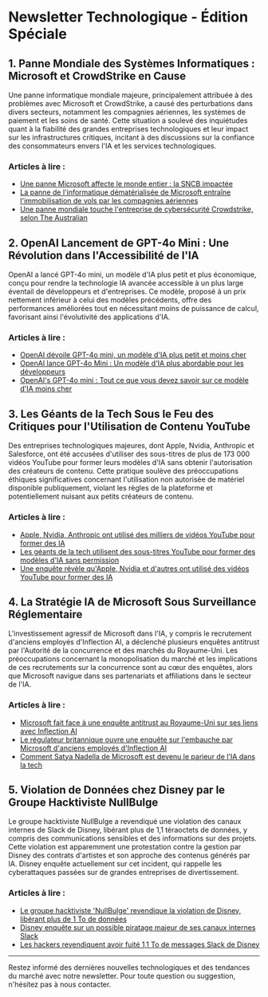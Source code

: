 # Newsletter Technologique - Édition Spéciale

## 1. Panne Mondiale des Systèmes Informatiques : Microsoft et CrowdStrike en Cause

Une panne informatique mondiale majeure, principalement attribuée à des problèmes avec Microsoft et CrowdStrike, a causé des perturbations dans divers secteurs, notamment les compagnies aériennes, les systèmes de paiement et les soins de santé. Cette situation a soulevé des inquiétudes quant à la fiabilité des grandes entreprises technologiques et leur impact sur les infrastructures critiques, incitant à des discussions sur la confiance des consommateurs envers l'IA et les services technologiques.

### Articles à lire :
- [Une panne Microsoft affecte le monde entier : la SNCB impactée](https://www.lalibre.be/economie/digital/2024/07/19/une-panne-microsoft-affecte-le-monde-entier-la-sncb-impactee-D5EMEGSCDFGXLAQMWVQBCTDC3I/)
- [La panne de l'informatique dématérialisée de Microsoft entraîne l'immobilisation de vols par les compagnies aériennes](https://www.zonebourse.com/cours/action/MICROSOFT-CORPORATION-4835/actualite/La-panne-de-l-informatique-dematerialisee-de-Microsoft-entraine-l-immobilisation-de-vols-par-les-47418328/)
- [Une panne mondiale touche l'entreprise de cybersécurité Crowdstrike, selon The Australian](https://www.zonebourse.com/cours/action/CROWDSTRIKE-HOLDINGS-INC-59783691/actualite/Une-panne-mondiale-touche-l-entreprise-de-cybersecurite-Crowdstrike-selon-The-Australian-47419188/)

## 2. OpenAI Lancement de GPT-4o Mini : Une Révolution dans l'Accessibilité de l'IA

OpenAI a lancé GPT-4o mini, un modèle d'IA plus petit et plus économique, conçu pour rendre la technologie IA avancée accessible à un plus large éventail de développeurs et d'entreprises. Ce modèle, proposé à un prix nettement inférieur à celui des modèles précédents, offre des performances améliorées tout en nécessitant moins de puissance de calcul, favorisant ainsi l'évolutivité des applications d'IA.

### Articles à lire :
- [OpenAI dévoile GPT-4o mini, un modèle d'IA plus petit et moins cher](https://techcrunch.com/2024/07/18/openai-unveils-gpt-4o-mini-a-small-ai-model/)
- [OpenAI lance GPT-4o Mini : Un modèle d'IA plus abordable pour les développeurs](https://www.businesstoday.in/technology/news/story/openai-launches-gpt-4o-mini-a-cheaper-lighter-ai-model-for-developers-437757-2024-07-19)
- [OpenAI's GPT-4o mini : Tout ce que vous devez savoir sur ce modèle d'IA moins cher](https://www.zeebiz.com/technology/news-openai-gpt-4o-mini-all-you-need-to-know-about-this-cheaper-ai-model-302340)

## 3. Les Géants de la Tech Sous le Feu des Critiques pour l'Utilisation de Contenu YouTube

Des entreprises technologiques majeures, dont Apple, Nvidia, Anthropic et Salesforce, ont été accusées d'utiliser des sous-titres de plus de 173 000 vidéos YouTube pour former leurs modèles d'IA sans obtenir l'autorisation des créateurs de contenu. Cette pratique soulève des préoccupations éthiques significatives concernant l'utilisation non autorisée de matériel disponible publiquement, violant les règles de la plateforme et potentiellement nuisant aux petits créateurs de contenu.

### Articles à lire :
- [Apple, Nvidia, Anthropic ont utilisé des milliers de vidéos YouTube pour former des IA](https://www.wired.com/story/youtube-training-data-apple-nvidia-anthropic/)
- [Les géants de la tech utilisent des sous-titres YouTube pour former des modèles d'IA sans permission](https://www.msn.com/en-us/money/other/tech-giants-use-youtube-subtitles-for-ai-training-without-permission/ar-BB1q6GQo)
- [Une enquête révèle qu'Apple, Nvidia et d'autres ont utilisé des vidéos YouTube pour former des IA](https://www.techopedia.com/news/investigation-reveals-apple-nvidia-anthropic-used-youtube-videos-to-train-ai)

## 4. La Stratégie IA de Microsoft Sous Surveillance Réglementaire

L'investissement agressif de Microsoft dans l'IA, y compris le recrutement d'anciens employés d'Inflection AI, a déclenché plusieurs enquêtes antitrust par l'Autorité de la concurrence et des marchés du Royaume-Uni. Les préoccupations concernant la monopolisation du marché et les implications de ces recrutements sur la concurrence sont au cœur des enquêtes, alors que Microsoft navigue dans ses partenariats et affiliations dans le secteur de l'IA.

### Articles à lire :
- [Microsoft fait face à une enquête antitrust au Royaume-Uni sur ses liens avec Inflection AI](https://www.msn.com/en-us/money/other/microsoft-faces-u-k-antitrust-probe-over-inflection-ai-ties/ar-BB1q4IPu)
- [Le régulateur britannique ouvre une enquête sur l'embauche par Microsoft d'anciens employés d'Inflection AI](https://www.zonebourse.com/cours/action/MICROSOFT-CORPORATION-4835/actualite/Le-regulateur-britannique-ouvre-une-enquete-sur-l-embauche-par-Microsoft-d-anciens-employes-d-Inf-47390534/)
- [Comment Satya Nadella de Microsoft est devenu le parieur de l'IA dans la tech](https://indianexpress.com/article/technology/artificial-intelligence/how-microsofts-satya-nadella-became-techs-steely-eyed-ai-gambler-9455728/)

## 5. Violation de Données chez Disney par le Groupe Hacktiviste NullBulge

Le groupe hacktiviste NullBulge a revendiqué une violation des canaux internes de Slack de Disney, libérant plus de 1,1 téraoctets de données, y compris des communications sensibles et des informations sur des projets. Cette violation est apparemment une protestation contre la gestion par Disney des contrats d'artistes et son approche des contenus générés par IA. Disney enquête actuellement sur cet incident, qui rappelle les cyberattaques passées sur de grandes entreprises de divertissement.

### Articles à lire :
- [Le groupe hacktiviste 'NullBulge' revendique la violation de Disney, libérant plus de 1 To de données](https://siliconangle.com/2024/07/15/hacktivist-group-nullbulge-claims-breach-disneys-slack-releases-1tb-data/)
- [Disney enquête sur un possible piratage majeur de ses canaux internes Slack](https://www.yahoo.com/news/disney-investigating-possibly-major-hack-233730916.html)
- [Les hackers revendiquent avoir fuité 1,1 To de messages Slack de Disney](https://www.wired.com/story/disney-slack-leak-nullbulge/)

---

Restez informé des dernières nouvelles technologiques et des tendances du marché avec notre newsletter. Pour toute question ou suggestion, n'hésitez pas à nous contacter.